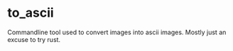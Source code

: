 # to_ascii

Commandline tool used to convert images into ascii images. Mostly just an excuse to try rust.